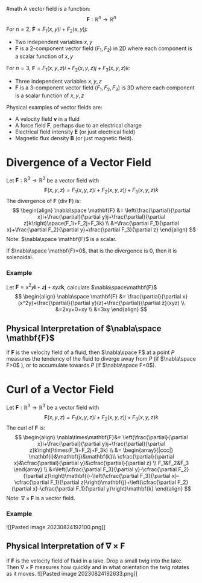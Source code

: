 #math
A vector field is a function:
$$\mathbf{F}:\mathbb{R}^n\to\mathbb{R}^n$$
For $n=2$, $\mathbf{F}=F_1(x,y)i+F_2(x,y)j$:
- Two independent variables $x,y$ 
- $\mathbf{F}$ is a 2-component vector field $(F_1,F_2$) in 2D where each component is a scalar function of $x,y$

For $n=3$, $\mathbf{F}=F_1(x,y,z)i+F_2(x,y,z)j+F_3(x,y,z)k$:
- Three independent variables $x,y,z$ 
- $\mathbf{F}$ is a 3-component vector field ($F_1,F_2,F_3$) is 3D where each component is a scalar function of $x,y,z$ 

Physical examples of vector fields are:
- A velocity field $\mathbf{v}$ in a fluid
- A force field $\mathbf{F}$, perhaps due to an electrical charge
- Electrical field intensity $\mathbf{E}$ (or just electrical field)
- Magnetic flux density $\mathbf{B}$ (or just magnetic field).

# Divergence of a Vector Field
Let $\mathbf{F}:\mathbb{R}^3\to\mathbb{R}^3$ be a vector field with
$$\mathbf{F}(x,y,z)=F_1(x,y,z)i+F_2(x,y,z)j+F_3(x,y,z)k$$
The divergence of $\mathbf{F}$ (div $\mathbf{F}$) is:
$$
\begin{align}
\nabla\space \mathbf{F} &= \left(\frac{\partial}{\partial x}i+\frac{\partial}{\partial y}j+\frac{\partial}{\partial z}k\right)\space(F_1i+F_2j+F_3k) \\
&=\frac{\partial F_1}{\partial x}+\frac{\partial F_2}{\partial y}+\frac{\partial F_3}{\partial z}
\end{align}
$$
Note: $\nabla\space \mathbf{F}$ is a scalar. 

If $\nabla\space \mathbf{F}=0$, that is the divergence is 0, then it is solenoidal.
### Example
Let $\mathbf{F}=x^2y\mathbf{i}+z\mathbf{j}+xyz\mathbf{k}$, calculate $\nabla\space\mathbf{F}$
$$
\begin{align}
\nabla\space \mathbf{F} &= \frac{\partial}{\partial x}(x^2y)+\frac{\partial}{\partial y}(z)+\frac{\partial}{\partial z}(xyz) \\
&=2xy+0+xy \\
&=3xy
\end{align}
$$


## Physical Interpretation of $\nabla\space \mathbf{F}$ 
If $\mathbf{F}$ is the velocity field of a fluid, then $\nabla\space F$ at a point $P$ measures the tendency of the fluid to diverge away from $P$ (if $\nabla\space F>0$ ), or to accumulate towards $P$ (if $\nabla\space F<0$).

# Curl of a Vector Field
Let $\mathbf{F}:\mathbb{R}^3\to\mathbb{R}^3$ be a vector field with
$$\mathbf{F}(x,y,z)=F_1(x,y,z)i+F_2(x,y,z)j+F_3(x,y,z)k$$
The curl of $\mathbf{F}$ is:
$$
\begin{align}
\nabla\times\mathbf{F}&= \left(\frac{\partial}{\partial x}i+\frac{\partial}{\partial y}j+\frac{\partial}{\partial z}k\right)\times(F_1i+F_2j+F_3k) \\
&= \begin{array}{|ccc|}
  \mathbf{i}&\mathbf{j}&\mathbf{k}\\
  \cfrac{\partial}{\partial x}&\cfrac{\partial}{\partial y}&\cfrac{\partial}{\partial z} \\
  F_1&F_2&F_3
\end{array} \\
&=\left(\cfrac{\partial F_3}{\partial y}-\cfrac{\partial F_2}{\partial z}\right)\mathbf{i}-\left(\cfrac{\partial F_3}{\partial x}-\cfrac{\partial F_1}{\partial z}\right)\mathbf{j}+\left(\cfrac{\partial F_2}{\partial x}-\cfrac{\partial F_1}{\partial y}\right)\mathbf{k}
\end{align}
$$
Note: $\nabla\times \mathbf{F}$ is a vector field. 
### Example
![[Pasted image 20230824192100.png]]



## Physical Interpretation of $\nabla\times \mathbf{F}$ 
If $\mathbf{F}$ is the velocity field of fluid in a lake. Drop a small twig into the lake. Then $\nabla\times \mathbf{F}$ measures how quickly and in what orientation the twig rotates as it moves.
![[Pasted image 20230824192633.png]]